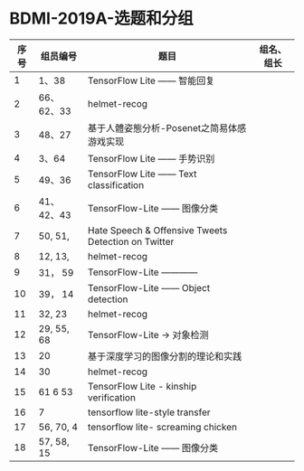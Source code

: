 # BDMI-2019A-选题和分组

| 序号 | 组员编号 | 题目                        |   组名、组长      |
| ---- | -------- | --------------------------- | -------- |
| 1    | 1、38    | TensorFlow Lite —— 智能回复 |         |
| 2    | 66、62、33   | helmet-recog                |         |
| 3    | 48、27   | 基于人體姿態分析-Posenet之简易体感游戏实现   |         |
| 4    | 3、64    | TensorFlow Lite —— 手势识别 |         |
| 5    | 49、36 | TensorFlow Lite —— Text classification |         |
| 6    |41、42、43| TensorFlow-Lite —— 图像分类|         |
| 7    |50, 51,   | Hate Speech & Offensive Tweets Detection on Twitter|         |
| 8    |12, 13,   | helmet-recog                |         |
| 9    |31， 59   | TensorFlow-Lite ————        |         |
| 10    |39， 14   | TensorFlow-Lite —— Object detection |         |
| 11    |32, 23   | helmet-recog                |         |
| 12    |29, 55, 68 | TensorFlow-Lite -> 对象检测 |         |
| 13    |20 | 基于深度学习的图像分割的理论和实践 |         |
|14    | 30 | helmet-recog |         |
| 15 | 61 6 53 | TensorFlow Lite - kinship verification |         |
|16  |7    |tensorflow lite-style transfer|         |
|17  |56, 70, 4 |tensorflow lite- screaming chicken|         |
|18  |57, 58, 15 |TensorFlow-Lite —— 图像分类|         |

